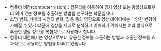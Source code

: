 * 컴퓨터 비전(computer vision) : 컴퓨터를 이용하여 정지 영상 또는 동영상으로부터 의미 있는 정보를 추출하는 방법을 연구하는 학문입니다.
* 조명 변화, 카메라 시점의 변화, 잡응 등의 영향으로 영상 데이터에는 다양한 변형이 가해질 수 있기 떄문에 영상을 제대로 분석하고 이해하기 위해서는 여러 방식으로 추출한 영상 정보를 복합적으로 사용해야 합니다.
* 컴퓨터 비전에서는 영상으로부터 유용한 정보를 추출하는 방법과 추출된 정보를 효과적으로 사용하는 방법을 다루고 있습니다. 
